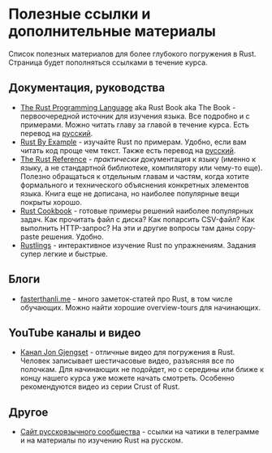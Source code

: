# Полезные ссылки и дополнительные материалы

Список полезных материалов для более глубокого погружения в Rust.
Страница будет пополняться ссылками в течение курса.

## Документация, руководства

- [The Rust Programming Language](https://doc.rust-lang.org/stable/book/) aka Rust Book aka The Book - первоочередной источник для изучения языка.
Все подробно и с примерами.
Можно читать главу за главой в течение курса.
Есть перевод на [русский](https://doc.rust-lang.ru/book/).
- [Rust By Example](https://doc.rust-lang.org/stable/rust-by-example/) - изучайте Rust по примерам.
Удобно, если вам читать код проще чем текст.
Также есть перевод на [русский](https://doc.rust-lang.ru/stable/rust-by-example/).
- [The Rust Reference](https://doc.rust-lang.org/stable/reference/) - _практически_ документация к языку (именно к языку, а не стандартной библиотеке, компилятору или чему-то еще).
Полезно обращаться к отдельным главам и частям, когда хотите формального и технического объяснения конкретных элементов языка.
Книга еще не дописана, но наиболее популярные вещи покрыты хорошо.
- [Rust Cookbook](https://rust-lang-nursery.github.io/rust-cookbook) - готовые примеры решений наиболее популярных задач.
Как прочитать файл с диска? Как попарсить CSV-файл? Как выполнить HTTP-запрос?
На эти и другие вопросы там даны copy-paste решения.
Удобно.
- [Rustlings](https://github.com/rust-lang/rustlings) - интерактивное изучение Rust по упражнениям. Задания супер легкие и быстрые.

## Блоги

- [fasterthanli.me](https://fasterthanli.me/tags/rust) - много заметок-статей про Rust, в том числе обучающих. Можно найти хорошие overview-tours для начинающих.

## YouTube каналы и видео

- [Канал Jon Gjengset](https://www.youtube.com/c/JonGjengset/featured) - отличные видео для погружения в Rust.
Человек записывает шестичасовые видео, разъясняя все по полочкам.
Для начинающих не подойдет, но с середины или ближе к концу нашего курса уже можете начать смотреть.
Особенно рекомендуются видео из серии Crust of Rust.

## Другое

- [Сайт русскоязычного сообщества](https://rust-lang.ru/) - ссылки на чатики в телеграмме и на материалы по изучению Rust на русском.
